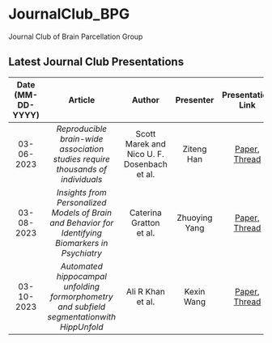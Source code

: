 # JournalClub_BPG
Journal Club of Brain Parcellation Group


Latest Journal Club Presentations 
---
Date (MM-DD-YYYY)| Article | Author | Presenter | Presentation Link
:---: | :---: | :---: | :---: | :---:
03-06-2023 | *Reproducible brain-wide association studies require thousands of individuals* | Scott Marek and <br> Nico U. F. Dosenbach et al. | Ziteng <br> Han | [Paper](https://www.nature.com/articles/s41586-022-04492-9), [Thread](https://twitter.com/tervoclemmensb/status/1504145481584287746?s=20)
03-08-2023 | *Insights from Personalized Models of Brain and Behavior for Identifying Biomarkers in Psychiatry* | Caterina Gratton <br> et al. | Zhuoying Yang | [Paper](https://psyarxiv.com/48u5r/), [Thread](https://twitter.com/KrausBt/status/1631747056552345604?s=20)
03-10-2023 | *Automated hippocampal unfolding formorphometry and subfield segmentationwith HippUnfold* | Ali R Khan et al. | Kexin <br> Wang | [Paper](https://elifesciences.org/articles/77945), [Thread](https://twitter.com/jordandekraker/status/1612893063545819154?s=20)
